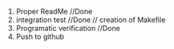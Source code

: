 1. Proper ReadMe //Done
2. integration test //Done
// creation of Makefile
3. Programatic verification //Done
4. Push to github